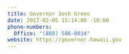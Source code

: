 ```yaml
---
title: Governor Josh Green
date: 2017-02-05 15:14:00 -10:00
phone-numbers:
  Office: "(808) 586-0034"
website: https://governor.hawaii.gov
---
```


